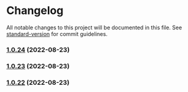 # Changelog

All notable changes to this project will be documented in this file. See [standard-version](https://github.com/conventional-changelog/standard-version) for commit guidelines.

### [1.0.24](https://github.com/ismufang/v3-use/compare/v1.0.23...v1.0.24) (2022-08-23)

### [1.0.23](https://github.com/ismufang/v3-use/compare/v1.0.22...v1.0.23) (2022-08-23)

### [1.0.22](https://github.com/ismufang/v3-use/compare/v1.0.21...v1.0.22) (2022-08-23)
